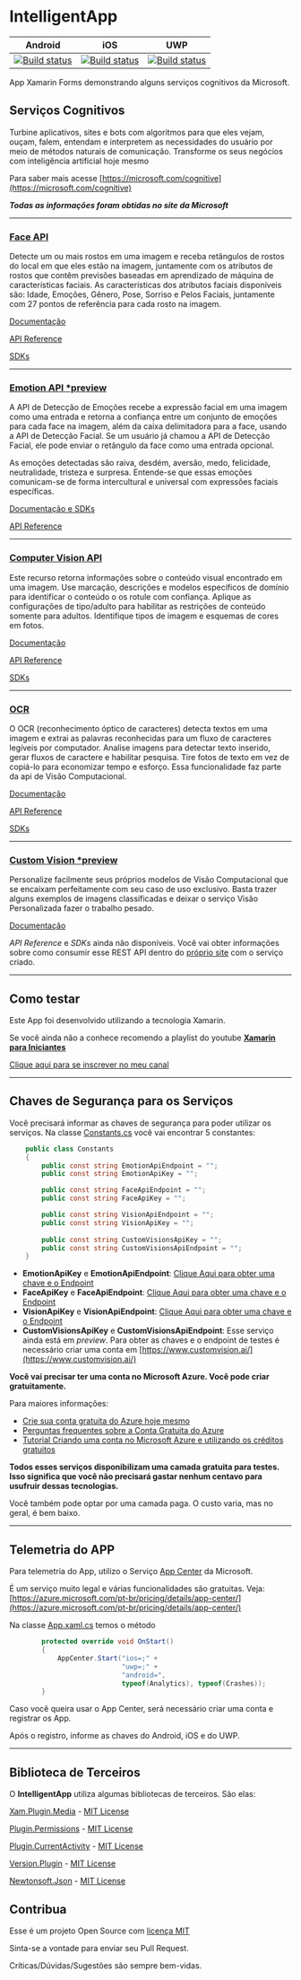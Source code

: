 # IntelligentApp

| Android                                                                                                                                  | iOS                                                                                                                                      | UWP                                                                                                                                      |
| ---------------------------------------------------------------------------------------------------------------------------------------- | ---------------------------------------------------------------------------------------------------------------------------------------- | ---------------------------------------------------------------------------------------------------------------------------------------- |
| [![Build status](https://build.appcenter.ms/v0.1/apps/fcc1422e-7ac9-4fd1-b0cc-90f77149e098/branches/master/badge)](https://appcenter.ms) | [![Build status](https://build.appcenter.ms/v0.1/apps/7905fabb-f243-446d-89f4-9fce5c3988e0/branches/master/badge)](https://appcenter.ms) | [![Build status](https://build.appcenter.ms/v0.1/apps/fcc1422e-7ac9-4fd1-b0cc-90f77149e098/branches/master/badge)](https://appcenter.ms) |


App Xamarin Forms demonstrando alguns serviços cognitivos da Microsoft.

## Serviços Cognitivos

Turbine aplicativos, sites e bots com algoritmos para que eles vejam, ouçam, falem, entendam e interpretem as necessidades do usuário por meio de métodos naturais de comunicação. Transforme os seus negócios com inteligência artificial hoje mesmo

Para saber mais acesse [https://microsoft.com/cognitive](https://microsoft.com/cognitive)

**_Todas as informações foram obtidas no site da Microsoft_**

---

### [Face API](https://azure.microsoft.com/en-us/services/cognitive-services/face/)

Detecte um ou mais rostos em uma imagem e receba retângulos de rostos do local em que eles estão na imagem, juntamente com os atributos de rostos que contêm previsões baseadas em aprendizado de máquina de características faciais. As características dos atributos faciais disponíveis são: Idade, Emoções, Gênero, Pose, Sorriso e Pelos Faciais, juntamente com 27 pontos de referência para cada rosto na imagem.

[Documentação](https://docs.microsoft.com/en-us/azure/cognitive-services/face/overview)

[API Reference](https://westus.dev.cognitive.microsoft.com/docs/services/563879b61984550e40cbbe8d/operations/563879b61984550f30395236)

[SDKs](https://docs.microsoft.com/en-us/azure/cognitive-services/face/)

---

### [Emotion API *preview](https://azure.microsoft.com/en-us/services/cognitive-services/emotion/)

A API de Detecção de Emoções recebe a expressão facial em uma imagem como uma entrada e retorna a confiança entre um conjunto de emoções para cada face na imagem, além da caixa delimitadora para a face, usando a API de Detecção Facial. Se um usuário já chamou a API de Detecção Facial, ele pode enviar o retângulo da face como uma entrada opcional.

As emoções detectadas são raiva, desdém, aversão, medo, felicidade, neutralidade, tristeza e surpresa. Entende-se que essas emoções comunicam-se de forma intercultural e universal com expressões faciais específicas.

[Documentação e SDKs](https://docs.microsoft.com/en-us/azure/cognitive-services/emotion/home)

[API Reference](https://westus.dev.cognitive.microsoft.com/docs/services/5639d931ca73072154c1ce89/operations/563b31ea778daf121cc3a5fa)

---

### [Computer Vision API](https://azure.microsoft.com/en-us/services/cognitive-services/computer-vision/)

Este recurso retorna informações sobre o conteúdo visual encontrado em uma imagem. Use marcação, descrições e modelos específicos de domínio para identificar o conteúdo o os rotule com confiança. Aplique as configurações de tipo/adulto para habilitar as restrições de conteúdo somente para adultos. Identifique tipos de imagem e esquemas de cores em fotos.

[Documentação](https://docs.microsoft.com/en-us/azure/cognitive-services/computer-vision/home)

[API Reference](https://westus.dev.cognitive.microsoft.com/docs/services/56f91f2d778daf23d8ec6739/operations/56f91f2e778daf14a499e1fa)

[SDKs](https://docs.microsoft.com/en-us/azure/cognitive-services/computer-vision/)

---

### [OCR](https://azure.microsoft.com/en-us/services/cognitive-services/computer-vision/)

O OCR (reconhecimento óptico de caracteres) detecta textos em uma imagem e extrai as palavras reconhecidas para um fluxo de caracteres legíveis por computador. Analise imagens para detectar texto inserido, gerar fluxos de caractere e habilitar pesquisa. Tire fotos de texto em vez de copiá-lo para economizar tempo e esforço.
Essa funcionalidade faz parte da api de Visão Computacional.

[Documentação](https://docs.microsoft.com/en-us/azure/cognitive-services/computer-vision/home)

[API Reference](https://westus.dev.cognitive.microsoft.com/docs/services/56f91f2d778daf23d8ec6739/operations/56f91f2e778daf14a499e1fa)

[SDKs](https://docs.microsoft.com/en-us/azure/cognitive-services/computer-vision/)

---

### [Custom Vision *preview](https://www.customvision.ai/)

Personalize facilmente seus próprios modelos de Visão Computacional que se encaixam perfeitamente com seu caso de uso exclusivo. Basta trazer alguns exemplos de imagens classificadas e deixar o serviço Visão Personalizada fazer o trabalho pesado.

[Documentação](https://docs.microsoft.com/en-us/azure/cognitive-services/custom-vision-service/home)

*API Reference* e *SDKs* ainda não disponíveis. Você vai obter informações sobre como consumir esse REST API dentro do [próprio site](https://www.customvision.ai/) com o serviço criado.

---

## Como testar

Este App foi desenvolvido utilizando a tecnologia Xamarin.

Se você ainda não a conhece recomendo a playlist do youtube [**Xamarin para Iniciantes**](http://bit.ly/XamarinParaIniciantes)

[Clique aqui para se inscrever no meu canal](https://www.youtube.com/angelobelchior?sub_confirmation=1)

---

## Chaves de Segurança para os Serviços

Você precisará informar as chaves de segurança para poder utilizar os serviços.
Na classe [Constants.cs](https://github.com/angelobelchior/IntelligentApp/blob/master/IntelligentApp/CognitiveServices/Constants.cs) você vai encontrar 5 constantes:

```csharp
    public class Constants
    {
        public const string EmotionApiEndpoint = "";
        public const string EmotionApiKey = "";

        public const string FaceApiEndpoint = "";
        public const string FaceApiKey = "";

        public const string VisionApiEndpoint = "";
        public const string VisionApiKey = "";
        
        public const string CustomVisionsApiKey = "";
        public const string CustomVisionsApiEndpoint = "";
    }
```

* **EmotionApiKey** e **EmotionApiEndpoint**: [Clique Aqui para obter uma chave e o Endpoint](https://azure.microsoft.com/pt-br/try/cognitive-services/?api=emotion-api)
* **FaceApiKey** e **FaceApiEndpoint**: [Clique Aqui para obter uma chave e o Endpoint](https://azure.microsoft.com/pt-br/try/cognitive-services/?api=face-api)
* **VisionApiKey** e **VisionApiEndpoint**: [Clique Aqui para obter uma chave e o Endpoint](https://azure.microsoft.com/pt-br/try/cognitive-services/?api=computer-vision)
* **CustomVisionsApiKey** e **CustomVisionsApiEndpoint**: Esse serviço ainda está em _preview_. Para obter as chaves e o endpoint de testes é necessário criar uma conta em [https://www.customvision.ai/](https://www.customvision.ai/)

**Você vai precisar ter uma conta no Microsoft Azure. Você pode criar gratuitamente.**

Para maiores informações:

* [Crie sua conta gratuita do Azure hoje mesmo](https://azure.microsoft.com/pt-br/free/)
* [Perguntas frequentes sobre a Conta Gratuita do Azure](https://azure.microsoft.com/pt-br/free/free-account-faq/)
* [Tutorial Criando uma conta no Microsoft Azure e utilizando os créditos gratuitos](https://www.youtube.com/watch?v=tAixhiHmphA)

**Todos esses serviços disponibilizam uma camada gratuita para testes. Isso significa que você não precisará gastar nenhum centavo para usufruir dessas tecnologias.**

Você também pode optar por uma camada paga. O custo varia, mas no geral, é bem baixo.

---

## Telemetria do APP

Para telemetria do App, utilizo o Serviço [App Center](https://appcenter.ms) da Microsoft.

É um serviço muito legal e várias funcionalidades são gratuitas. Veja: [https://azure.microsoft.com/pt-br/pricing/details/app-center/](https://azure.microsoft.com/pt-br/pricing/details/app-center/)

Na classe [App.xaml.cs](https://github.com/angelobelchior/IntelligentApp/blob/master/IntelligentApp/App.xaml.cs) temos o método 

```csharp
        protected override void OnStart()
        {
            AppCenter.Start("ios=;" +
                            "uwp=;" +
                            "android=",
                            typeof(Analytics), typeof(Crashes));
        }
```

Caso você queira usar o App Center, será necessário criar uma conta e registrar os App. 

Após o registro, informe as chaves do Android, iOS e do UWP.

---

## Biblioteca de Terceiros

O **IntelligentApp** utiliza algumas bibliotecas de terceiros. São elas:

[Xam.Plugin.Media](https://github.com/jamesmontemagno/MediaPlugin) - [MIT License](https://github.com/jamesmontemagno/MediaPlugin/blob/master/LICENSE)

[Plugin.Permissions](https://github.com/jamesmontemagno/PermissionsPlugin) - [MIT License](https://github.com/jamesmontemagno/PermissionsPlugin/blob/master/LICENSE)

[Plugin.CurrentActivity](https://github.com/jamesmontemagno/CurrentActivityPlugin) - [MIT License](https://github.com/jamesmontemagno/CurrentActivityPlugin/blob/master/LICENSE)

[Version.Plugin](https://github.com/mtrinder/Xamarin.Plugins/tree/master/Version) - [MIT License](https://github.com/mtrinder/Xamarin.Plugins/blob/master/LICENSE)

[Newtonsoft.Json](https://github.com/JamesNK/Newtonsoft.Json) - [MIT License](https://github.com/JamesNK/Newtonsoft.Json/blob/master/LICENSE.md)

## Contribua

Esse é um projeto Open Source com [licença MIT](https://github.com/angelobelchior/IntelligentApp/blob/master/LICENSE)

Sinta-se a vontade para enviar seu Pull Request.

Críticas/Dúvidas/Sugestões são sempre bem-vidas.